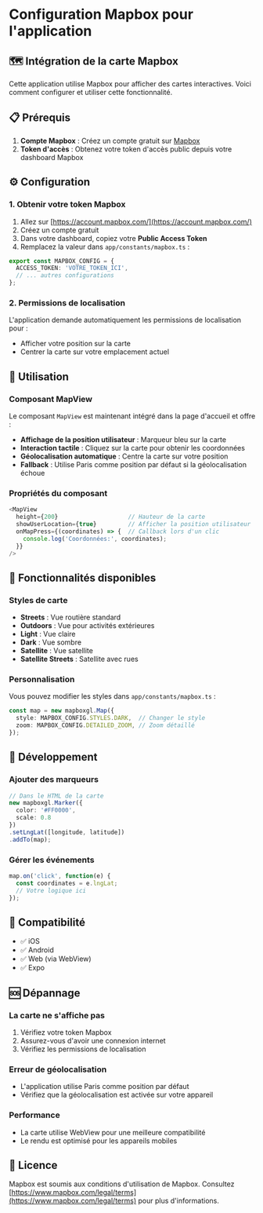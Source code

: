 # Configuration Mapbox pour l'application

## 🗺️ Intégration de la carte Mapbox

Cette application utilise Mapbox pour afficher des cartes interactives. Voici comment configurer et utiliser cette fonctionnalité.

## 📋 Prérequis

1. **Compte Mapbox** : Créez un compte gratuit sur [Mapbox](https://account.mapbox.com/)
2. **Token d'accès** : Obtenez votre token d'accès public depuis votre dashboard Mapbox

## ⚙️ Configuration

### 1. Obtenir votre token Mapbox

1. Allez sur [https://account.mapbox.com/](https://account.mapbox.com/)
2. Créez un compte gratuit
3. Dans votre dashboard, copiez votre **Public Access Token**
4. Remplacez la valeur dans `app/constants/mapbox.ts` :

```typescript
export const MAPBOX_CONFIG = {
  ACCESS_TOKEN: 'VOTRE_TOKEN_ICI',
  // ... autres configurations
};
```

### 2. Permissions de localisation

L'application demande automatiquement les permissions de localisation pour :
- Afficher votre position sur la carte
- Centrer la carte sur votre emplacement actuel

## 🎯 Utilisation

### Composant MapView

Le composant `MapView` est maintenant intégré dans la page d'accueil et offre :

- **Affichage de la position utilisateur** : Marqueur bleu sur la carte
- **Interaction tactile** : Cliquez sur la carte pour obtenir les coordonnées
- **Géolocalisation automatique** : Centre la carte sur votre position
- **Fallback** : Utilise Paris comme position par défaut si la géolocalisation échoue

### Propriétés du composant

```typescript
<MapView 
  height={200}                    // Hauteur de la carte
  showUserLocation={true}         // Afficher la position utilisateur
  onMapPress={(coordinates) => {  // Callback lors d'un clic
    console.log('Coordonnées:', coordinates);
  }}
/>
```

## 🚀 Fonctionnalités disponibles

### Styles de carte
- **Streets** : Vue routière standard
- **Outdoors** : Vue pour activités extérieures
- **Light** : Vue claire
- **Dark** : Vue sombre
- **Satellite** : Vue satellite
- **Satellite Streets** : Satellite avec rues

### Personnalisation

Vous pouvez modifier les styles dans `app/constants/mapbox.ts` :

```typescript
const map = new mapboxgl.Map({
  style: MAPBOX_CONFIG.STYLES.DARK,  // Changer le style
  zoom: MAPBOX_CONFIG.DETAILED_ZOOM, // Zoom détaillé
});
```

## 🔧 Développement

### Ajouter des marqueurs

```typescript
// Dans le HTML de la carte
new mapboxgl.Marker({
  color: '#FF0000',
  scale: 0.8
})
.setLngLat([longitude, latitude])
.addTo(map);
```

### Gérer les événements

```typescript
map.on('click', function(e) {
  const coordinates = e.lngLat;
  // Votre logique ici
});
```

## 📱 Compatibilité

- ✅ iOS
- ✅ Android
- ✅ Web (via WebView)
- ✅ Expo

## 🆘 Dépannage

### La carte ne s'affiche pas
1. Vérifiez votre token Mapbox
2. Assurez-vous d'avoir une connexion internet
3. Vérifiez les permissions de localisation

### Erreur de géolocalisation
- L'application utilise Paris comme position par défaut
- Vérifiez que la géolocalisation est activée sur votre appareil

### Performance
- La carte utilise WebView pour une meilleure compatibilité
- Le rendu est optimisé pour les appareils mobiles

## 📄 Licence

Mapbox est soumis aux conditions d'utilisation de Mapbox. Consultez [https://www.mapbox.com/legal/terms](https://www.mapbox.com/legal/terms) pour plus d'informations.
